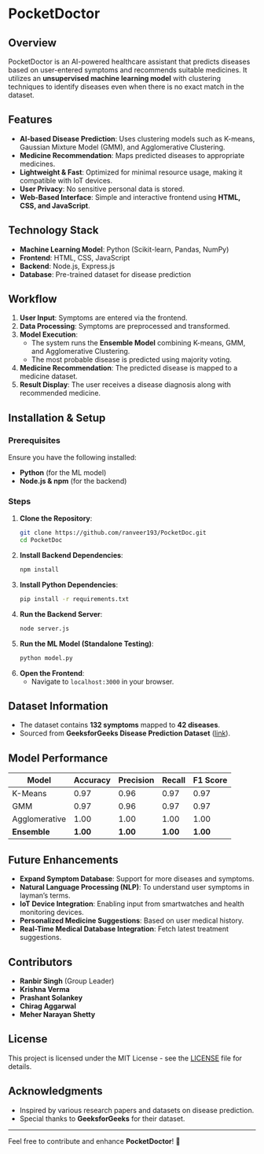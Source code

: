 # PocketDoctor

## Overview
PocketDoctor is an AI-powered healthcare assistant that predicts diseases based on user-entered symptoms and recommends suitable medicines. It utilizes an **unsupervised machine learning model** with clustering techniques to identify diseases even when there is no exact match in the dataset.

## Features
- **AI-based Disease Prediction**: Uses clustering models such as K-means, Gaussian Mixture Model (GMM), and Agglomerative Clustering.
- **Medicine Recommendation**: Maps predicted diseases to appropriate medicines.
- **Lightweight & Fast**: Optimized for minimal resource usage, making it compatible with IoT devices.
- **User Privacy**: No sensitive personal data is stored.
- **Web-Based Interface**: Simple and interactive frontend using **HTML, CSS, and JavaScript**.

## Technology Stack
- **Machine Learning Model**: Python (Scikit-learn, Pandas, NumPy)
- **Frontend**: HTML, CSS, JavaScript
- **Backend**: Node.js, Express.js
- **Database**: Pre-trained dataset for disease prediction

## Workflow
1. **User Input**: Symptoms are entered via the frontend.
2. **Data Processing**: Symptoms are preprocessed and transformed.
3. **Model Execution**:
   - The system runs the **Ensemble Model** combining K-means, GMM, and Agglomerative Clustering.
   - The most probable disease is predicted using majority voting.
4. **Medicine Recommendation**: The predicted disease is mapped to a medicine dataset.
5. **Result Display**: The user receives a disease diagnosis along with recommended medicine.

## Installation & Setup
### Prerequisites
Ensure you have the following installed:
- **Python** (for the ML model)
- **Node.js & npm** (for the backend)

### Steps
1. **Clone the Repository**:
   ```sh
   git clone https://github.com/ranveer193/PocketDoc.git
   cd PocketDoc
   ```
2. **Install Backend Dependencies**:
   ```sh
   npm install
   ```
3. **Install Python Dependencies**:
   ```sh
   pip install -r requirements.txt
   ```
4. **Run the Backend Server**:
   ```sh
   node server.js
   ```
5. **Run the ML Model (Standalone Testing)**:
   ```sh
   python model.py
   ```
6. **Open the Frontend**:
   - Navigate to `localhost:3000` in your browser.

## Dataset Information
- The dataset contains **132 symptoms** mapped to **42 diseases**.
- Sourced from **GeeksforGeeks Disease Prediction Dataset** ([link](https://www.geeksforgeeks.org/disease-prediction-using-machine-learning/)).

## Model Performance
| Model             | Accuracy | Precision | Recall | F1 Score |
|------------------|----------|-----------|--------|----------|
| K-Means         | 0.97     | 0.96      | 0.97   | 0.97     |
| GMM             | 0.97     | 0.96      | 0.97   | 0.97     |
| Agglomerative   | 1.00     | 1.00      | 1.00   | 1.00     |
| **Ensemble**    | **1.00** | **1.00**  | **1.00** | **1.00** |

## Future Enhancements
- **Expand Symptom Database**: Support for more diseases and symptoms.
- **Natural Language Processing (NLP)**: To understand user symptoms in layman’s terms.
- **IoT Device Integration**: Enabling input from smartwatches and health monitoring devices.
- **Personalized Medicine Suggestions**: Based on user medical history.
- **Real-Time Medical Database Integration**: Fetch latest treatment suggestions.

## Contributors
- **Ranbir Singh** (Group Leader)
- **Krishna Verma**
- **Prashant Solankey**
- **Chirag Aggarwal**
- **Meher Narayan Shetty**

## License
This project is licensed under the MIT License - see the [LICENSE](LICENSE) file for details.

## Acknowledgments
- Inspired by various research papers and datasets on disease prediction.
- Special thanks to **GeeksforGeeks** for their dataset.

---
Feel free to contribute and enhance **PocketDoctor**! 🚀
